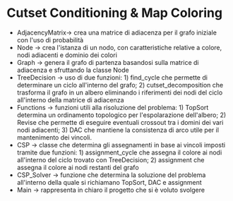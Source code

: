 # Cutset Conditioning & Map Coloring
- AdjacencyMatrix-> crea una matrice di adiacenza per il grafo iniziale con l'uso di probabilità
- Node -> crea l'istanza di un nodo, con caratteristiche relative a colore, nodi adiacenti e dominio dei colori
- Graph -> genera il grafo di partenza basandosi sulla matrice di adiacenza e sfruttando la classe Node
- TreeDecision -> uso di due funzioni: 1) find_cycle che permette di determinare un ciclo all'interno del grafo; 2) cutset_decomposition che trasforma il grafo in un albero eliminando i riferimenti dei nodi del ciclo all'interno della matrice di adiacenza
- Functions -> funzioni utili alla risoluzione del problema: 1) TopSort determina un ordinamento topologico per l'espolarazione dell'albero; 2) Revise che permette di eseguire eventuali crossout tra i domini dei vari nodi adiacenti; 3) DAC che mantiene la consistenza di arco utile per il mantenimento dei vincoli.
- CSP -> classe che determina gli assegnamenti in base ai vincoli imposti tramite due funzioni: 1) assignment_cycle che assegna il colore ai nodi all'interno del ciclo trovato con TreeDecision; 2) assignment che assegna il colore ai nodi restanti del grafo
- CSP_Solver -> funzione che determina la soluzione del problema all'interno della quale si richiamano TopSort, DAC e assignment
- Main -> rappresenta in chiaro il progetto che si è voluto svolgere
